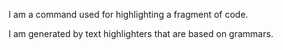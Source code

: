 I am a command used for highlighting a fragment of code.

I am generated by text highlighters that are based on grammars.